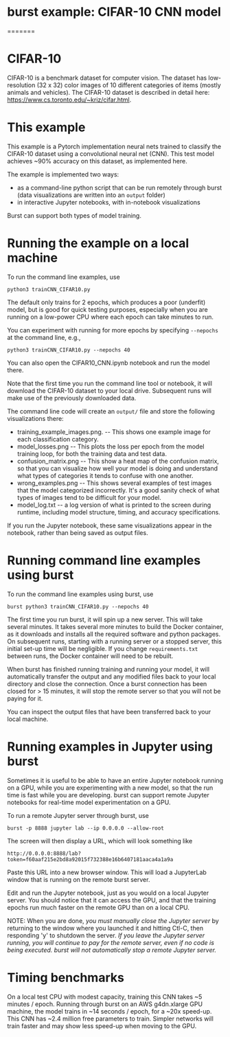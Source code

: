 # burst example: CIFAR-10 CNN model
=======

# CIFAR-10

CIFAR-10 is a benchmark dataset for computer vision.  The dataset has low-resolution (32 x 32) color images of 10 different categories of items (mostly animals and vehicles).  The CIFAR-10 dataset is described in detail here: https://www.cs.toronto.edu/~kriz/cifar.html.

# This example

This example is a Pytorch implementation neural nets trained to classify the CIFAR-10 dataset using a convolutional neural net (CNN).
This test model achieves ~90% accuracy on this dataset, as implemented here. 

The example is implemented two ways: 
* as a command-line python script that can be run remotely through burst (data visualizations are written into an `output` folder)
* in interactive Jupyter notebooks, with in-notebook visualizations

Burst can support both types of model training.

# Running the example on a local machine

To run the command line examples, use 

    python3 trainCNN_CIFAR10.py 
    
The default only trains for 2 epochs, which produces a poor (underfit) model, but is good for quick testing purposes, especially when you are running on a low-power CPU where each epoch can take minutes to run.  

You can experiment with running for more epochs by specifying `--nepochs` at the command line, e.g., 

    python3 trainCNN_CIFAR10.py --nepochs 40
    
You can also open the CIFAR10_CNN.ipynb notebook and run the model there.

Note that the first time you run the command line tool or notebook, it will download the CIFAR-10 dataset to your local drive.  Subsequent runs will make use of the previously downloaded data.

The command line code will create an `output/` file and store the following visualizations there:

* training_example_images.png. -- This shows one example image for each classification category.
* model_losses.png -- This plots the loss per epoch from the model training loop, for both the training data and test data.
* confusion_matrix.png -- This show a heat map of the confusion matrix, so that you can visualize how well your model is doing and understand what types of categories it tends to confuse with one another.
* wrong_examples.png -- This shows several examples of test images that the model categorized incorrectly.  It's a good sanity check of what types of images tend to be difficult for your model.
* model_log.txt -- a log version of what is printed to the screen during runtime, including model structure, timing, and accuracy specifications.

If you run the Jupyter notebook, these same visualizations appear in the notebook, rather than being saved as output files.

# Running command line examples using burst

To run the command line examples using burst, use

    burst python3 trainCNN_CIFAR10.py --nepochs 40

The first time you run burst, it will spin up a new server.  This will take several minutes.  It takes several more minutes to build the Docker container, as it downloads and installs all the required software and python packages.  On subsequent runs, starting with a running server or a stopped server, this initial set-up time will be negligible.  If you change `requirements.txt` between runs, the Docker container will need to be rebuilt.

When burst has finished running training and running your model, it will automatically transfer the output and any modified files back to your local directory and close the connection.  Once a burst connection has been closed for > 15 minutes, it will stop the remote server so that you will not be paying for it.

You can inspect the output files that have been transferred back to your local machine.

# Running examples in Jupyter using burst

Sometimes it is useful to be able to have an entire Jupyter notebook running on a GPU, while you are experimenting with a new model, so that the run time is fast while you are developing.  burst can support remote Jupyter notebooks for real-time model experimentation on a GPU.  

To run a remote Jupyter server through burst, use

    burst -p 8888 jupyter lab --ip 0.0.0.0 --allow-root
    
The screen will then display a URL, which will look something like

    http://0.0.0.0:8888/lab?token=f60aaf215e2bd8a92015f732388e16b6407181aaca4a1a9a

Paste this URL into a new browser window.  This will load a JupyterLab window that is running on the remote burst server.

Edit and run the Jupyter notebook, just as you would on a local Jupyter server.  You should notice that it can access the GPU, and that the training epochs run much faster on the remote GPU than on a local CPU.

NOTE: When you are done, *you must manually close the Jupyter server* by returning to the window where you launched it and hitting Ctl-C, then responding 'y' to shutdown the server.  *If you leave the Jupyter server running, you will continue to pay for the remote server, even if no code is being executed.  burst will not automatically stop a remote Jupyter server.*

# Timing benchmarks

On a local test CPU with modest capacity, training this CNN takes ~5 minutes / epoch.  Running through burst on an AWS g4dn.xlarge GPU machine, the model trains in ~14 seconds / epoch, for a ~20x speed-up.  This CNN has ~2.4 million free parameters to train.  Simpler networks will train faster and may show less speed-up when moving to the GPU.
